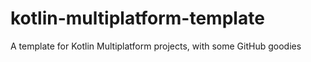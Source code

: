# kotlin-multiplatform-template
A template for Kotlin Multiplatform projects, with some GitHub goodies

